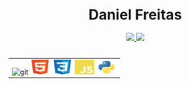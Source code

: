 <h1 align="center"> Daniel Freitas</h1>

<div align="center">

  <a href="https://danielfreitas.dev.br" target="_blank">
    <img height="180em" src="https://github-readme-stats.vercel.app/api?username=danfreitas97&show_icons=true&theme=great-gatsby&include_all_commits=true&count_private=true"/>
    <img height="180em" src="https://github-readme-stats.vercel.app/api/top-langs/?username=danfreitas97&langs_count=7&theme=great-gatsby"/>
  </a>
</div>

<br>

<table align="center">
  <tr>
    <td>
      <img alt="git" height="30" width="40" src="https://cdn.jsdelivr.net/gh/devicons/devicon/icons/git/git-original.svg" />
      <img alt="HTML" height="30" width="40" src="https://raw.githubusercontent.com/devicons/devicon/master/icons/html5/html5-original.svg" />
      <img alt="CSS" height="30" width="40" src="https://raw.githubusercontent.com/devicons/devicon/master/icons/css3/css3-original.svg" />
      <img alt="JS" height="30" width="40" src="https://raw.githubusercontent.com/devicons/devicon/master/icons/javascript/javascript-plain.svg" />
      <img alt="Python" height="30" width="40" src="https://raw.githubusercontent.com/devicons/devicon/master/icons/python/python-original.svg" />
    </td>
  </tr>
</table>

